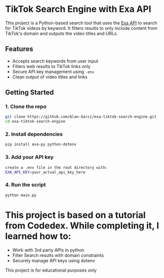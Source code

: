 # TikTok Search Engine with Exa API

This project is a Python-based search tool that uses the [Exa API](https://exa.ai) to search for TikTok videos by keyword. It filters results to only include content from TikTok's domain and outputs the video titles and URLs.

## Features

- Accepts search keywords from user input
- Filters web results to TikTok links only
- Secure API key management using `.env`
- Clean output of video titles and links

## Getting Started

### 1. Clone the repo
```bash
git clone https://github.com/Alan-Garci/exa-tiktok-search-engine.git
cd exa-tiktok-search-engine
```

### 2. Install dependencies
```bash
pip install exa-py python-dotenv
```

### 3. Add your API key
```bash
create a .env file in the root directory with:
EXA_API_KEY=your_actual_api_key_here
```

### 4. Run the script
```bash
python main.py
```

# This project is based on a tutorial from Codedex. While completing it, I learned how to:
- Work with 3rd party APIs in python
- Filter Search results with domain constraints
- Securely manage API keys using dotenv

This project is for educational purposes only
